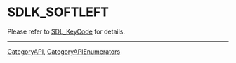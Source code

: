 # SDLK_SOFTLEFT

Please refer to [SDL_KeyCode](SDL_KeyCode) for details.

----
[CategoryAPI](CategoryAPI), [CategoryAPIEnumerators](CategoryAPIEnumerators)

